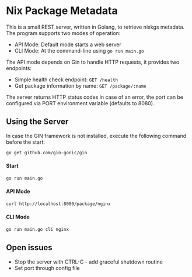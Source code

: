# Nix Package Metadata

This is a small REST server, written in Golang, to retrieve nixkgs metadata. The program supports two modes of operation:

* API Mode: Default mode starts a web server
* CLI Mode: At the command-line using `go run main.go`

The API mode depends on Gin to handle HTTP requests, it provides two endpoints:

* Simple health check endpoint: `GET /health`
* Get package information by name: `GET /package/:name`

The server returns HTTP status codes in case of an error, the port can be configured via PORT environment variable (defaults to 8080).

## Using the Server

In case the GIN framework is not installed, execute the following command before the start:

```bash
go get github.com/gin-gonic/gin
```

#### Start

```bash
go run main.go
```

#### API Mode

```bash
curl http://localhost:8080/package/nginx
```

#### CLI Mode

```bash
go run main.go cli nginx
```

## Open issues
* Stop the server with CTRL-C - add graceful shutdown routine
* Set port through config file
